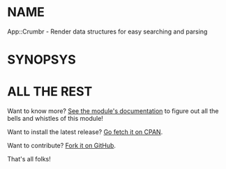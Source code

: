 NAME
====

App::Crumbr - Render data structures for easy searching and parsing

SYNOPSYS
========


ALL THE REST
============

Want to know more? [See the module's documentation](http://search.cpan.org/perldoc?App::Crumbr) to figure out
all the bells and whistles of this module!

Want to install the latest release? [Go fetch it on CPAN](http://search.cpan.org/dist/App::Crumbr/).

Want to contribute? [Fork it on GitHub](https://github.com/polettix/App::Crumbr).

That's all folks!


